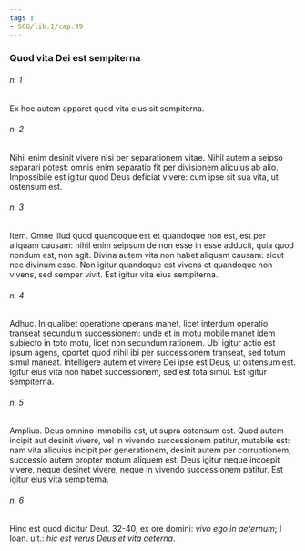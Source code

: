 ```yaml
---
tags : 
- SCG/lib.1/cap.99
---
```


### Quod vita Dei est sempiterna

###### n. 1
Ex hoc autem apparet quod vita eius sit sempiterna.

###### n. 2
Nihil enim desinit vivere nisi per separationem vitae. Nihil autem a seipso separari potest: omnis enim separatio fit per divisionem alicuius ab alio. Impossibile est igitur quod Deus deficiat vivere: cum ipse sit sua vita, ut ostensum est.

###### n. 3
Item. Omne illud quod quandoque est et quandoque non est, est per aliquam causam: nihil enim seipsum de non esse in esse adducit, quia quod nondum est, non agit. Divina autem vita non habet aliquam causam: sicut nec divinum esse. Non igitur quandoque est vivens et quandoque non vivens, sed semper vivit. Est igitur vita eius sempiterna.

###### n. 4
Adhuc. In qualibet operatione operans manet, licet interdum operatio transeat secundum successionem: unde et in motu mobile manet idem subiecto in toto motu, licet non secundum rationem. Ubi igitur actio est ipsum agens, oportet quod nihil ibi per successionem transeat, sed totum simul maneat. Intelligere autem et vivere Dei ipse est Deus, ut ostensum est. Igitur eius vita non habet successionem, sed est tota simul. Est igitur sempiterna.

###### n. 5
Amplius. Deus omnino immobilis est, ut supra ostensum est. Quod autem incipit aut desinit vivere, vel in vivendo successionem patitur, mutabile est: nam vita alicuius incipit per generationem, desinit autem per corruptionem, successio autem propter motum aliquem est. Deus igitur neque incoepit vivere, neque desinet vivere, neque in vivendo successionem patitur. Est igitur eius vita sempiterna.

###### n. 6
Hinc est quod dicitur Deut. 32-40, ex ore domini: *vivo ego in aeternum*; I Ioan. ult.: *hic est verus Deus et vita aeterna*.


